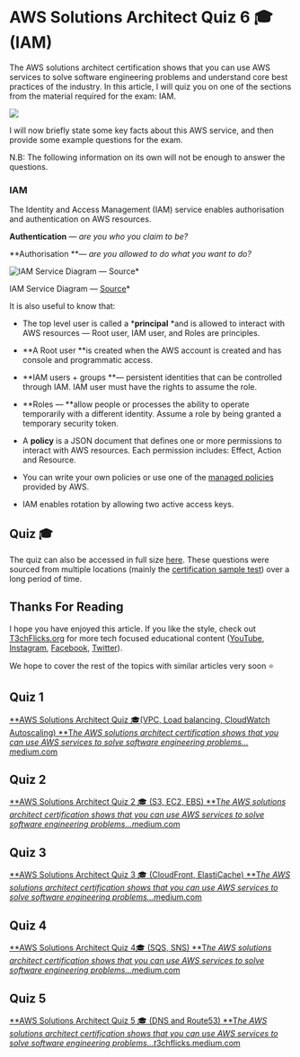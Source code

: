# AWS Solutions Architect Quiz 6 🎓 (IAM)

The AWS solutions architect certification shows that you can use AWS services to solve software engineering problems and understand core best practices of the industry. In this article, I will quiz you on one of the sections from the material required for the exam: IAM.

![](https://cdn-images-1.medium.com/max/2800/1*p4U3M2JgXaMfaKLlFRAIYA.png)

I will now briefly state some key facts about this AWS service, and then provide some example questions for the exam.

N.B: The following information on its own will not be enough to answer the questions.

### IAM

The Identity and Access Management (IAM) service enables authorisation and authentication on AWS resources.

**Authentication** — *are you who you claim to be?*

**Authorisation **— *are you allowed to do what you want to do?*

![IAM Service Diagram — [Source](https://docs.aws.amazon.com/IAM/latest/UserGuide/intro-structure.html)](https://cdn-images-1.medium.com/max/2000/1*Szzt_F9MpGtxz85lhBricA.png)*

IAM Service Diagram — [Source](https://docs.aws.amazon.com/IAM/latest/UserGuide/intro-structure.html)*

It is also useful to know that:

* The top level user is called a ***principal** *and is allowed to interact with AWS resources — Root user, IAM user, and Roles are principles.

* **A Root user **is created when the AWS account is created and has console and programmatic access.

* **IAM users + groups **— persistent identities that can be controlled through IAM. IAM user must have the rights to assume the role.

* **Roles — **allow people or processes the ability to operate temporarily with a different identity. Assume a role by being granted a temporary security token.

* A **policy** is a JSON document that defines one or more permissions to interact with AWS resources. Each permission includes: Effect, Action and Resource.

* You can write your own policies or use one of the [managed policies](https://docs.aws.amazon.com/IAM/latest/UserGuide/access_policies_managed-vs-inline.html) provided by AWS.

* IAM enables rotation by allowing two active access keys.

## Quiz 🎓



The quiz can also be accessed in full size [here](https://docs.google.com/forms/d/e/1FAIpQLSe1ob9pRCxTwpzjJaQi0vYMqHHonJ8YVOvvq_4VQfm6Hqa0Pg/viewform?usp=sf_link). These questions were sourced from multiple locations (mainly the [certification sample test](https://d1.awsstatic.com/training-and-certification/docs-sa-assoc/AWS-Certified-Solutions-Architect-Associate_Sample-Questions_v4.0_FINAL.pdf)) over a long period of time.

## Thanks For Reading

I hope you have enjoyed this article. If you like the style, check out [T3chFlicks.org](https://t3chflicks.org/Projects/aws-solutions-architect-quiz/) for more tech focused educational content ([YouTube](https://www.youtube.com/channel/UC0eSD-tdiJMI5GQTkMmZ-6w), [Instagram](https://www.instagram.com/t3chflicks/), [Facebook](https://www.facebook.com/t3chflicks), [Twitter](https://twitter.com/t3chflicks)).

We hope to cover the rest of the topics with similar articles very soon ⭐

## Quiz 1
[**AWS Solutions Architect Quiz 🎓(VPC, Load balancing, CloudWatch Autoscaling)
**T*he AWS solutions architect certification shows that you can use AWS services to solve software engineering problems…m*edium.com](https://medium.com/@t3chflicks/aws-solutions-architect-quiz-vpc-load-balancing-cloudwatch-autoscaling-aa3edee34d16)

## Quiz 2
[**AWS Solutions Architect Quiz 2 🎓 (S3, EC2, EBS)
**T*he AWS solutions architect certification shows that you can use AWS services to solve software engineering problems…m*edium.com](https://medium.com/@t3chflicks/aws-solutions-architect-quiz-2-s3-ec2-ebs-173d40515dd)

## Quiz 3
[**AWS Solutions Architect Quiz 3 🎓 (CloudFront, ElastiCache)
**T*he AWS solutions architect certification shows that you can use AWS services to solve software engineering problems…m*edium.com](https://medium.com/@t3chflicks/aws-solutions-architect-quiz-3-cloudfront-elasticache-f77fd08949e8)

## Quiz 4
[**AWS Solutions Architect Quiz 4🎓 (SQS, SNS)
**T*he AWS solutions architect certification shows that you can use AWS services to solve software engineering problems…m*edium.com](https://medium.com/@t3chflicks/aws-solutions-architect-quiz-4-sqs-sns-b0b4390d5475)

## Quiz 5
[**AWS Solutions Architect Quiz 5 🎓 (DNS and Route53)
**T*he AWS solutions architect certification shows that you can use AWS services to solve software engineering problems…t*3chflicks.medium.com](https://t3chflicks.medium.com/aws-solutions-architect-quiz-5-dns-and-route53-1ca28cf9c5a1)